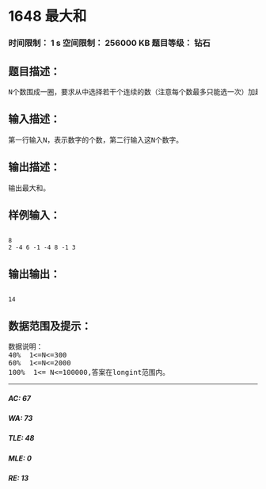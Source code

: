 # 1648 最大和   
### 时间限制： 1 s     空间限制： 256000 KB     题目等级： 钻石  
## 题目描述：  

<pre>
N个数围成一圈，要求从中选择若干个连续的数（注意每个数最多只能选一次）加起来，问能形成的最大的和。
</pre>
  
  
## 输入描述：  

<pre>
第一行输入N，表示数字的个数，第二行输入这N个数字。
</pre>
  
  
## 输出描述：  

<pre>
输出最大和。
</pre>
  
  
## 样例输入：  

<pre><code>
8
2 -4 6 -1 -4 8 -1 3
</code></pre>
  
  
## 输出输出：  

<pre><code>
14
</code></pre>
  
  
## 数据范围及提示：  

<pre>
数据说明：
40%  1<=N<=300
60%  1<=N<=2000
100%  1<= N<=100000,答案在longint范围内。
</pre>
  
  
***  

##### AC: 67  
##### WA: 73  
##### TLE: 48  
##### MLE: 0  
##### RE: 13  
